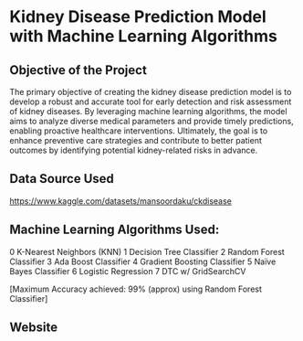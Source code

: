 # Kidney Disease Prediction Model with Machine Learning Algorithms

## Objective of the Project 
The primary objective of creating the kidney disease prediction model is to develop a robust and accurate tool for early detection and risk assessment of kidney diseases. By leveraging machine learning algorithms, the model aims to analyze diverse medical parameters and provide timely predictions, enabling proactive healthcare interventions. Ultimately, the goal is to enhance preventive care strategies and contribute to better patient outcomes by identifying potential kidney-related risks in advance.

## Data Source Used
https://www.kaggle.com/datasets/mansoordaku/ckdisease

## Machine Learning Algorithms Used:

0	K-Nearest Neighbors (KNN)
1	Decision Tree Classifier
2	Random Forest Classifier
3	Ada Boost Classifier
4	Gradient Boosting Classifier
5	Naïve Bayes Classifier
6	Logistic Regression
7	DTC w/ GridSearchCV

[Maximum Accuracy achieved: 99% (approx) using Random Forest Classifier]

## Website

